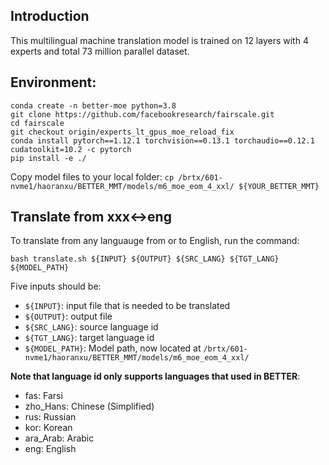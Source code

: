 ## Introduction
This multilingual machine translation model is trained on 12 layers with 4 experts and total 73 million parallel dataset.

## Environment:
```
conda create -n better-moe python=3.8
git clone https://github.com/facebookresearch/fairscale.git
cd fairscale
git checkout origin/experts_lt_gpus_moe_reload_fix
conda install pytorch==1.12.1 torchvision==0.13.1 torchaudio==0.12.1 cudatoolkit=10.2 -c pytorch
pip install -e ./
```

Copy model files to your local folder: `cp /brtx/601-nvme1/haoranxu/BETTER_MMT/models/m6_moe_eom_4_xxl/ ${YOUR_BETTER_MMT}`

## Translate from xxx<->eng
To translate from any languauge from or to English, run the command:
```
bash translate.sh ${INPUT} ${OUTPUT} ${SRC_LANG} ${TGT_LANG} ${MODEL_PATH}
```
Five inputs should be:
* `${INPUT}`: input file that is needed to be translated
* `${OUTPUT}`: output file
* `${SRC_LANG}`: source language id 
* `${TGT_LANG}`: target language id
* `${MODEL_PATH}`: Model path, now located at `/brtx/601-nvme1/haoranxu/BETTER_MMT/models/m6_moe_eom_4_xxl/`

**Note that language id only supports languages that used in BETTER**:
* fas: Farsi
* zho_Hans: Chinese (Simplified)
* rus: Russian
* kor: Korean
* ara_Arab: Arabic
* eng: English

